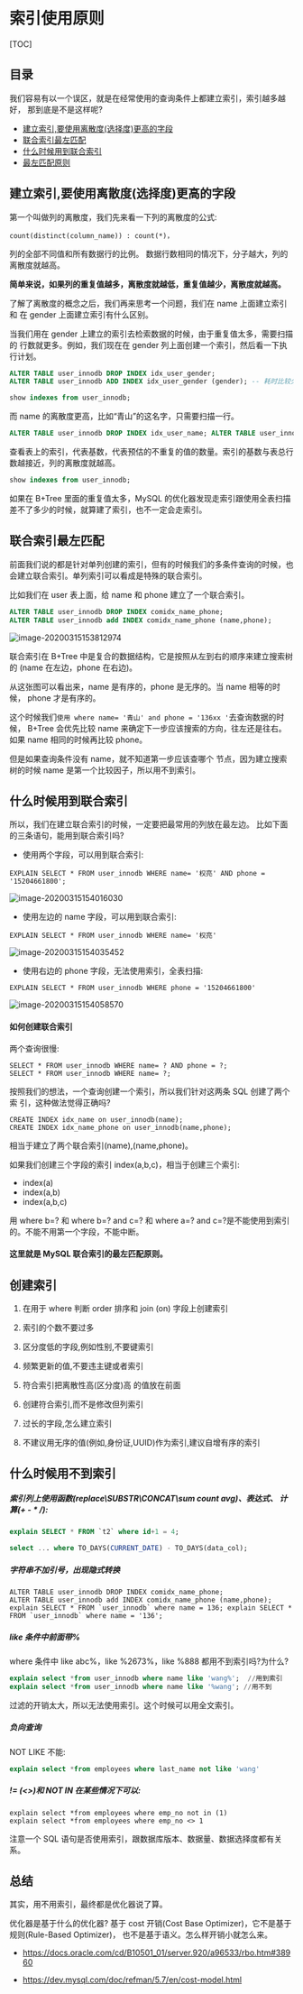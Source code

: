 # 索引使用原则

[TOC]

## 目录

我们容易有以一个误区，就是在经常使用的查询条件上都建立索引，索引越多越好， 那到底是不是这样呢?

- [建立索引,要使用离散度(选择度)更高的字段](#建立索引,要使用离散度(选择度)更高的字段)
- [联合索引最左匹配](#联合索引最左匹配)
- [什么时候用到联合索引](#什么时候用到联合索引)
- [最左匹配原则](#)

## 建立索引,要使用离散度(选择度)更高的字段

第一个叫做列的离散度，我们先来看一下列的离散度的公式:

```
count(distinct(column_name)) : count(*)，
```

列的全部不同值和所有数据行的比例。 数据行数相同的情况下，分子越大，列的离散度就越高。

**简单来说，如果列的重复值越多，离散度就越低，重复值越少，离散度就越高。**

了解了离散度的概念之后，我们再来思考一个问题，我们在 name 上面建立索引和 在 gender 上面建立索引有什么区别。

当我们用在 gender 上建立的索引去检索数据的时候，由于重复值太多，需要扫描的 行数就更多。例如，我们现在在 gender 列上面创建一个索引，然后看一下执行计划。

```sql
ALTER TABLE user_innodb DROP INDEX idx_user_gender;
ALTER TABLE user_innodb ADD INDEX idx_user_gender (gender); -- 耗时比较久 EXPLAIN SELECT * FROM `user_innodb` WHERE gender = 0;
```

```sql
show indexes from user_innodb;
```

而 name 的离散度更高，比如“青山”的这名字，只需要扫描一行。

```sql
ALTER TABLE user_innodb DROP INDEX idx_user_name; ALTER TABLE user_innodb ADD INDEX idx_user_name (name); EXPLAIN SELECT * FROM `user_innodb` WHERE name = '青山';
```

查看表上的索引，代表基数，代表预估的不重复的值的数量。索引的基数与表总行数越接近，列的离散度就越高。

```sql
show indexes from user_innodb;
```

如果在 B+Tree 里面的重复值太多，MySQL 的优化器发现走索引跟使用全表扫描差不了多少的时候，就算建了索引，也不一定会走索引。

##  联合索引最左匹配

前面我们说的都是针对单列创建的索引，但有的时候我们的多条件查询的时候，也 会建立联合索引。单列索引可以看成是特殊的联合索引。

比如我们在 user 表上面，给 name 和 phone 建立了一个联合索引。

```sql
ALTER TABLE user_innodb DROP INDEX comidx_name_phone;
ALTER TABLE user_innodb add INDEX comidx_name_phone (name,phone);
```

![image-20200315153812974](../../../assets/image-20200315153812974.png)

联合索引在 B+Tree 中是复合的数据结构，它是按照从左到右的顺序来建立搜索树的 (name 在左边，phone 在右边)。

从这张图可以看出来，name 是有序的，phone 是无序的。当 name 相等的时候， phone 才是有序的。

这个时候我们`使用 where name= '青山' and phone = '136xx '`去查询数据的时候， B+Tree 会优先比较 name 来确定下一步应该搜索的方向，往左还是往右。如果 name 相同的时候再比较 phone。

但是如果查询条件没有 name，就不知道第一步应该查哪个 节点，因为建立搜索树的时候 name 是第一个比较因子，所以用不到索引。

## 什么时候用到联合索引

 所以，我们在建立联合索引的时候，一定要把最常用的列放在最左边。
 比如下面的三条语句，能用到联合索引吗?

- 使用两个字段，可以用到联合索引:

```
EXPLAIN SELECT * FROM user_innodb WHERE name= '权亮' AND phone = '15204661800';
```

![image-20200315154016030](../../../assets/image-20200315154016030.png)

- 使用左边的 name 字段，可以用到联合索引:

```
EXPLAIN SELECT * FROM user_innodb WHERE name= '权亮'
```

![image-20200315154035452](../../../assets/image-20200315154035452.png)

- 使用右边的 phone 字段，无法使用索引，全表扫描:

```
EXPLAIN SELECT * FROM user_innodb WHERE phone = '15204661800'
```

![image-20200315154058570](../../../assets/image-20200315154058570.png)

#### 如何创建联合索引

两个查询很慢:

```
SELECT * FROM user_innodb WHERE name= ? AND phone = ?; 
SELECT * FROM user_innodb WHERE name= ?;
```

按照我们的想法，一个查询创建一个索引，所以我们针对这两条 SQL 创建了两个索 引，这种做法觉得正确吗?

```
CREATE INDEX idx_name on user_innodb(name);
CREATE INDEX idx_name_phone on user_innodb(name,phone);
```

相当于建立了两个联合索引(name),(name,phone)。

如果我们创建三个字段的索引 index(a,b,c)，相当于创建三个索引:

- index(a)
- index(a,b)
- index(a,b,c)

用 where b=? 和 where b=? and c=? 和 where a=? and c=?是不能使用到索引
的。不能不用第一个字段，不能中断。

#### 这里就是 MySQL 联合索引的最左匹配原则。

## 创建索引

1. 在用于 where 判断 order 排序和 join (on) 字段上创建索引
2. 索引的个数不要过多
3. 区分度低的字段,例如性别,不要键索引
4. 频繁更新的值,不要违主键或者索引
5. 符合索引把离散性高(区分度)高 的值放在前面
6. 创建符合索引,而不是修改但列索引
7. 过长的字段,怎么建立索引

1. 不建议用无序的值(例如,身份证,UUID)作为索引,建议自增有序的索引 

## 什么时候用不到索引

##### 索引列上使用函数(replace\SUBSTR\CONCAT\sum count avg)、表达式、 计算(+ - * /):

```sql
explain SELECT * FROM `t2` where id+1 = 4;
```

```sql
select ... where TO_DAYS(CURRENT_DATE) - TO_DAYS(data_col);
```

##### 字符串不加引号，出现隐式转换

```
ALTER TABLE user_innodb DROP INDEX comidx_name_phone;
ALTER TABLE user_innodb add INDEX comidx_name_phone (name,phone);
explain SELECT * FROM `user_innodb` where name = 136; explain SELECT * FROM `user_innodb` where name = '136';
```

##### like 条件中前面带%

where 条件中 like abc%，like %2673%，like %888 都用不到索引吗?为什么?

```sql
explain select *from user_innodb where name like 'wang%';  //用到索引
explain select *from user_innodb where name like '%wang'; //用不到
```

过滤的开销太大，所以无法使用索引。这个时候可以用全文索引。

##### 负向查询

NOT LIKE 不能:

```sql
explain select *from employees where last_name not like 'wang'
```

##### != (<>)和 NOT IN 在某些情况下可以:

```
explain select *from employees where emp_no not in (1) 
explain select *from employees where emp_no <> 1
```

注意一个 SQL 语句是否使用索引，跟数据库版本、数据量、数据选择度都有关系。

## 总结

其实，用不用索引，最终都是优化器说了算。

优化器是基于什么的优化器?
基于 cost 开销(Cost Base Optimizer)，它不是基于规则(Rule-Based Optimizer)，
也不是基于语义。怎么样开销小就怎么来。

- https://docs.oracle.com/cd/B10501_01/server.920/a96533/rbo.htm#38960

- https://dev.mysql.com/doc/refman/5.7/en/cost-model.html